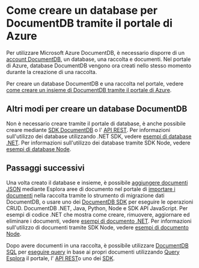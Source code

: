 <properties 
    pageTitle="Come creare un database in DocumentDB | Microsoft Azure" 
    description="Informazioni su come creare un database tramite il portale di servizio online per DocumentDB Azure, database NoSQL eccezionali rapidamente su scala globale." 
    keywords="come creare un database" 
    services="documentdb" 
    authors="mimig1" 
    manager="jhubbard" 
    editor="monicar" 
    documentationCenter=""/>

<tags 
    ms.service="documentdb" 
    ms.workload="data-services" 
    ms.tgt_pltfrm="na" 
    ms.devlang="na" 
    ms.topic="article" 
    ms.date="10/17/2016" 
    ms.author="mimig"/>

# <a name="how-to-create-a-database-for-documentdb-using-the-azure-portal"></a>Come creare un database per DocumentDB tramite il portale di Azure

Per utilizzare Microsoft Azure DocumentDB, è necessario disporre di un [account DocumentDB](documentdb-create-account.md), un database, una raccolta e documenti. Nel portale di Azure, database DocumentDB vengono ora creati nello stesso momento durante la creazione di una raccolta. 

Per creare un database DocumentDB e una raccolta nel portale, vedere [come creare un insieme di DocumentDB tramite il portale di Azure](documentdb-create-collection.md).

## <a name="other-ways-to-create-a-documentdb-database"></a>Altri modi per creare un database DocumentDB

Non è necessario creare tramite il portale di database, è anche possibile creare mediante [SDK DocumentDB](documentdb-sdk-dotnet.md) o l' [API REST](https://msdn.microsoft.com/library/mt489072.aspx). Per informazioni sull'utilizzo dei database utilizzando .NET SDK, vedere [esempi di database .NET](documentdb-dotnet-samples.md#database-examples). Per informazioni sull'utilizzo dei database tramite SDK Node, vedere [esempi di database Node](documentdb-nodejs-samples.md#database-examples). 

## <a name="next-steps"></a>Passaggi successivi

Una volta creato il database e insieme, è possibile [aggiungere documenti JSON](documentdb-view-json-document-explorer.md) mediante Esplora aree di documento nel portale di [importare i documenti](documentdb-import-data.md) nella raccolta tramite lo strumento di migrazione dati DocumentDB, o usare uno dei [DocumentDB SDK](documentdb-sdk-dotnet.md) per eseguire le operazioni CRUD. DocumentDB .NET, Java, Python, Node e SDK API JavaScript. Per esempi di codice .NET che mostra come creare, rimuovere, aggiornare ed eliminare i documenti, vedere [esempi di documento .NET](documentdb-dotnet-samples.md#document-examples). Per informazioni sull'utilizzo di documenti tramite SDK Node, vedere [esempi di documento Node](documentdb-nodejs-samples.md#document-examples). 

Dopo avere documenti in una raccolta, è possibile utilizzare [DocumentDB SQL](documentdb-sql-query.md) per [eseguire query](documentdb-sql-query.md#executing-sql-queries) in base ai propri documenti utilizzando [Query Esplora](documentdb-query-collections-query-explorer.md) il portale, l' [API REST](https://msdn.microsoft.com/library/azure/dn781481.aspx)o uno dei [SDK](documentdb-sdk-dotnet.md). 
